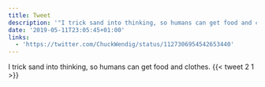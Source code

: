 ```yaml
---
title: Tweet
description: '"I trick sand into thinking, so humans can get food and clothes. "'
date: '2019-05-11T23:05:45+01:00'
links:
  - 'https://twitter.com/ChuckWendig/status/1127306954542653440'
---
```

I trick sand into thinking, so humans can get food and clothes. 
      {{< tweet 2 1 >}}
    
